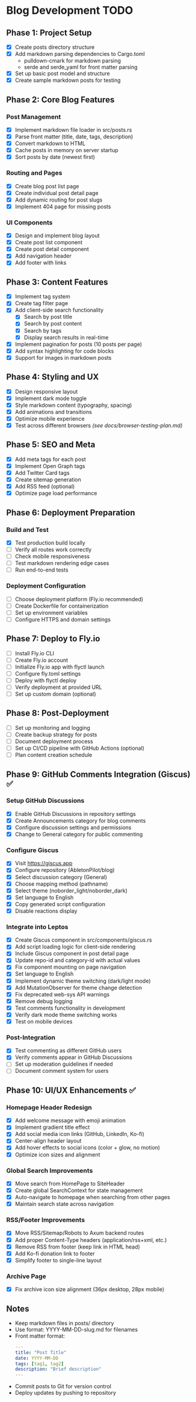 # Blog Development TODO

## Phase 1: Project Setup

- [x] Create posts directory structure
- [x] Add markdown parsing dependencies to Cargo.toml
  - pulldown-cmark for markdown parsing
  - serde and serde_yaml for front matter parsing
- [x] Set up basic post model and structure
- [x] Create sample markdown posts for testing

## Phase 2: Core Blog Features

### Post Management
- [x] Implement markdown file loader in src/posts.rs
- [x] Parse front matter (title, date, tags, description)
- [x] Convert markdown to HTML
- [x] Cache posts in memory on server startup
- [x] Sort posts by date (newest first)

### Routing and Pages
- [x] Create blog post list page
- [x] Create individual post detail page
- [x] Add dynamic routing for post slugs
- [x] Implement 404 page for missing posts

### UI Components
- [x] Design and implement blog layout
- [x] Create post list component
- [x] Create post detail component
- [x] Add navigation header
- [x] Add footer with links

## Phase 3: Content Features

- [x] Implement tag system
- [x] Create tag filter page
- [x] Add client-side search functionality
  - [x] Search by post title
  - [x] Search by post content
  - [x] Search by tags
  - [x] Display search results in real-time
- [x] Implement pagination for posts (10 posts per page)
- [x] Add syntax highlighting for code blocks
- [x] Support for images in markdown posts

## Phase 4: Styling and UX

- [x] Design responsive layout
- [x] Implement dark mode toggle
- [x] Style markdown content (typography, spacing)
- [x] Add animations and transitions
- [x] Optimize mobile experience
- [x] Test across different browsers *(see docs/browser-testing-plan.md)*

## Phase 5: SEO and Meta

- [x] Add meta tags for each post
- [x] Implement Open Graph tags
- [x] Add Twitter Card tags
- [x] Create sitemap generation
- [x] Add RSS feed (optional)
- [x] Optimize page load performance

## Phase 6: Deployment Preparation

### Build and Test
- [x] Test production build locally
- [ ] Verify all routes work correctly
- [ ] Check mobile responsiveness
- [ ] Test markdown rendering edge cases
- [ ] Run end-to-end tests

### Deployment Configuration
- [ ] Choose deployment platform (Fly.io recommended)
- [ ] Create Dockerfile for containerization
- [ ] Set up environment variables
- [ ] Configure HTTPS and domain settings

## Phase 7: Deploy to Fly.io

- [ ] Install Fly.io CLI
- [ ] Create Fly.io account
- [ ] Initialize Fly.io app with flyctl launch
- [ ] Configure fly.toml settings
- [ ] Deploy with flyctl deploy
- [ ] Verify deployment at provided URL
- [ ] Set up custom domain (optional)

## Phase 8: Post-Deployment

- [ ] Set up monitoring and logging
- [ ] Create backup strategy for posts
- [ ] Document deployment process
- [ ] Set up CI/CD pipeline with GitHub Actions (optional)
- [ ] Plan content creation schedule

## Phase 9: GitHub Comments Integration (Giscus) ✅

### Setup GitHub Discussions
- [x] Enable GitHub Discussions in repository settings
- [x] Create Announcements category for blog comments
- [x] Configure discussion settings and permissions
- [x] Change to General category for public commenting

### Configure Giscus
- [x] Visit https://giscus.app
- [x] Configure repository (AbletonPilot/blog)
- [x] Select discussion category (General)
- [x] Choose mapping method (pathname)
- [x] Select theme (noborder_light/noborder_dark)
- [x] Set language to English
- [x] Copy generated script configuration
- [x] Disable reactions display

### Integrate into Leptos
- [x] Create Giscus component in src/components/giscus.rs
- [x] Add script loading logic for client-side rendering
- [x] Include Giscus component in post detail page
- [x] Update repo-id and category-id with actual values
- [x] Fix component mounting on page navigation
- [x] Set language to English
- [x] Implement dynamic theme switching (dark/light mode)
- [x] Add MutationObserver for theme change detection
- [x] Fix deprecated web-sys API warnings
- [x] Remove debug logging
- [x] Test comments functionality in development
- [x] Verify dark mode theme switching works
- [x] Test on mobile devices

### Post-Integration
- [x] Test commenting as different GitHub users
- [x] Verify comments appear in GitHub Discussions
- [ ] Set up moderation guidelines if needed
- [ ] Document comment system for users

## Phase 10: UI/UX Enhancements ✅

### Homepage Header Redesign
- [x] Add welcome message with emoji animation
- [x] Implement gradient title effect
- [x] Add social media icon links (GitHub, LinkedIn, Ko-fi)
- [x] Center-align header layout
- [x] Add hover effects to social icons (color + glow, no motion)
- [x] Optimize icon sizes and alignment

### Global Search Improvements
- [x] Move search from HomePage to SiteHeader
- [x] Create global SearchContext for state management
- [x] Auto-navigate to homepage when searching from other pages
- [x] Maintain search state across navigation

### RSS/Footer Improvements
- [x] Move RSS/Sitemap/Robots to Axum backend routes
- [x] Add proper Content-Type headers (application/rss+xml, etc.)
- [x] Remove RSS from footer (keep link in HTML head)
- [x] Add Ko-fi donation link to footer
- [x] Simplify footer to single-line layout

### Archive Page
- [x] Fix archive icon size alignment (36px desktop, 28px mobile)

## Notes

- Keep markdown files in posts/ directory
- Use format: YYYY-MM-DD-slug.md for filenames
- Front matter format:
  ```yaml
  ---
  title: "Post Title"
  date: YYYY-MM-DD
  tags: [tag1, tag2]
  description: "Brief description"
  ---
  ```
- Commit posts to Git for version control
- Deploy updates by pushing to repository
